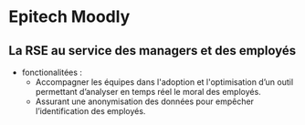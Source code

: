 # Epitech Moodly

## La RSE au service des managers et des employés

- fonctionalitées :
  - Accompagner les équipes dans l'adoption et l'optimisation d’un outil permettant d’analyser en temps réel le moral des employés.
  - Assurant une anonymisation des données pour empêcher l’identification des employés.
